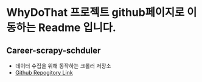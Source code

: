 # WhyDoThat 프로젝트 github페이지로 이동하는 Readme 입니다.
## Career-scrapy-schduler
* 데이터 수집을 위해 동작하는 크롤러 저장소
* [Github Repogitory Link](https://github.com/WhyDoThat-career/career-scrapy-schduler)
